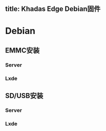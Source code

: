 title: Khadas Edge Debian固件
---

# Debian

## EMMC安装

### Server

### Lxde

## SD/USB安装

### Server

### Lxde
